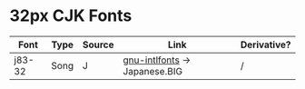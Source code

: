 # 32px CJK Fonts

| Font | Type | Source | Link | Derivative? |
| --- | -- | --- | --- | --- |
| j83-32 | Song | J | [gnu-intlfonts](https://ftp.gnu.org/gnu/intlfonts/) -> Japanese.BIG | / |
